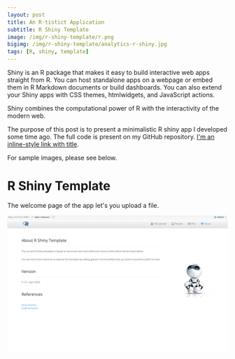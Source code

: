 ```yaml
---
layout: post
title: An R-tistict Application
subtitle: R Shiny Template
image: /img/r-shiny-template/r.png
bigimg: /img/r-shiny-template/analytics-r-shiny.jpg
tags: [R, shiny, template]
---
```


Shiny is an R package that makes it easy to build interactive web apps straight from R. You can host standalone apps on a webpage or embed them in R Markdown documents or build dashboards. You can also extend your Shiny apps with CSS themes, htmlwidgets, and JavaScript actions.

Shiny combines the computational power of R with the interactivity of the modern web.

The purpose of this post is to present a minimalistic R shiny app I developed some time ago. The full code is present on my GitHub repository. [I'm an inline-style link with title](https://github.com/ioannismesionis/r-shiny-template "GitHub Repository").

For sample images, please see below.

R Shiny Template
==========================

The welcome page of the app let's you upload a file. 

![](/img/r-shiny-template/about.png)
